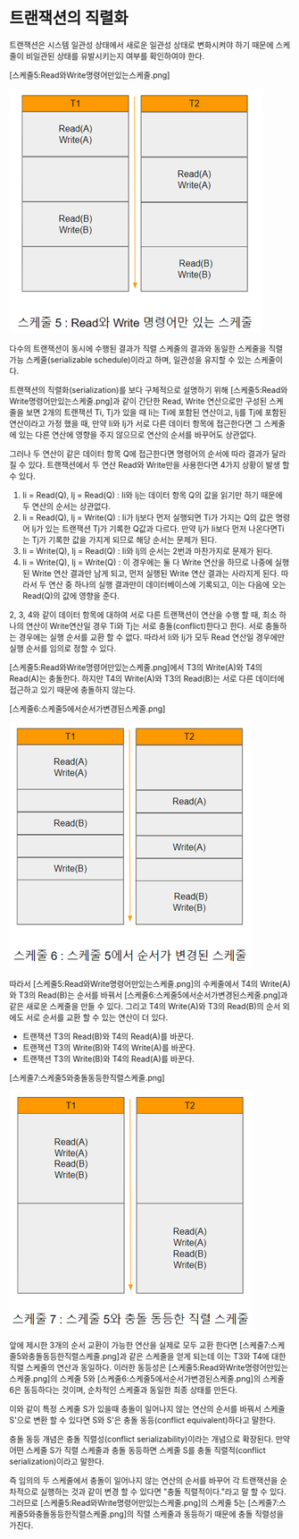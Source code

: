 # 트랜잭션의 직렬화

트랜잭션은 시스템 일관성 상태에서 새로운 일관성 상태로 변화시켜야 하기 때문에 스케줄이 비일관된 상태를 유발시키는지 여부를 확인하여야 한다.


[스케줄5:Read와Write명령어만있는스케줄.png]

![스케줄5:Read와Write명령어만있는스케줄](image/스케줄5Read와Write명령어만있는스케줄.png)

다수의 트랜잭션이 동시에 수행된 결과가 직렬 스케줄의 결과와 동일한 스케줄을 직렬 가능 스케줄(serializable schedule)이라고 하며, 일관성을 유지할 수 있는 스케줄이다. 


트랜잭션의 직렬화(serialization)를 보다 구체적으로 설명하기 위해 [스케줄5:Read와Write명령어만있는스케줄.png]과 같이 간단한 Read, Write 연산으로만 구성된 스케줄을 보면 2개의 트랜잭션 Ti, Tj가 있을 때 Ii는 Ti에 포함된 연산이고, Ij를 Tj에 포함된 연산이라고 가정 했을 때, 만약 Ii와 Ij가 서로 다른 데이터 항목에 접근한다면 그 스케줄에 있는 다른 연산에 영향을 주지 않으므로 연산의 순서를 바꾸어도 상관없다.

그러나 두 연산이 같은 데이터 항목 Q에 접근한다면 명령어의 순서에 따라 결과가 달라질 수 있다. 트랜잭션에서 두 연산 Read와 Write만을 사용한다면 4가지 상황이 발생 할 수 있다.

1. Ii = Read(Q), Ij = Read(Q) : Ii와 Ij는 데이터 항목 Q의 값을 읽기만 하기 때문에 두 연산의 순서는 상관없다.
2. Ii = Read(Q), Ij = Write(Q) : Ii가 Ij보다 먼저 실행되면 Ti가 가지는 Q의 값은 명령어 Ij가 있는 트랜잭션 Tj가 기록한 Q값과 다르다. 만약 Ij가 Ii보다 먼저 나온다면Ti는 Tj가 기록한 값을 가지게 되므로 해당 순서는 문제가 된다.
3. Ii = Write(Q), Ij = Read(Q) : Ii와 Ij의 순서는 2번과 마찬가지로 문제가 된다.
4. Ii = Write(Q), Ij = Write(Q) : 이 경우에는 둘 다 Write 연산을 하므로 나중에 실행된 Write 연산 결과만 남게 되고, 먼저 실행된 Write 연산 결과는 사라지게 된다. 따라서 두 연산 중 하나의 실행 결과만이 데이터베이스에 기록되고, 이는 다음에 오는 Read(Q)의 값에 영향을 준다.


2, 3, 4와 같이 데이터 항목에 대하여 서로 다른 트랜잭션이 연산을 수행 할 때, 최소 하나의 연산이 Write연산일 경우 Ti와 Tj는 서로 충돌(conflict)한다고 한다. 서로 충돌하는 경우에는 실행 순서를 교환 할 수 없다. 따라서 Ii와 Ij가 모두 Read 연산일 경우에만 실행 순서를 임의로 정할 수 있다.

[스케줄5:Read와Write명령어만있는스케줄.png]에서 T3의 Write(A)와 T4의 Read(A)는 충돌한다. 하지만 T4의 Write(A)와 T3의 Read(B)는 서로 다른 데이터에 접근하고 있기 때문에 충돌하지 않는다.



[스케줄6:스케줄5에서순서가변경된스케줄.png]

![스케줄6스케줄5에서순서가변경된스케줄](image/스케줄6스케줄5에서순서가변경된스케줄.png)



따라서 [스케줄5:Read와Write명령어만있는스케줄.png]의 수케줄에서 T4의 Write(A)와 T3의 Read(B)는 순서를 바꿔서 [스케줄6:스케줄5에서순서가변경된스케줄.png]과 같은 새로운 스케줄을 만들 수 있다. 그리고 T4의 Write(A)와 T3의 Read(B)의 순서 외에도 서로 순서를 교환 할 수 있는 연산이 더 있다.

- 트랜잭션 T3의 Read(B)와 T4의 Read(A)를 바꾼다.
- 트랜잭션 T3의 Write(B)와 T4의 Write(A)를 바꾼다.
- 트랜잭션 T3의 Write(B)와 T4의 Read(A)를 바꾼다.



[스케줄7:스케줄5와충돌동등한직렬스케줄.png]

![스케줄7스케줄5와충돌동등한직렬스케줄](image/스케줄7스케줄5와충돌동등한직렬스케줄.png)


앞에 제시한 3개의 순서 교환이 가능한 연산을 실제로 모두 교환 한다면
[스케줄7:스케줄5와충돌동등한직렬스케줄.png]과 같은 스케줄을 얻게 되는데 이는 T3와 T4에 대한 직렬 스케줄의 연산과 동일하다. 이러한 동등성은 [스케줄5:Read와Write명령어만있는스케줄.png]의 스케줄 5와 [스케줄6:스케줄5에서순서가변경된스케줄.png]의 스케줄 6은 동등하다는 것이며, 순차적인 스케줄과 동일한 최종 상태를 만든다.

이와 같이 특정 스케줄 S가 있을때 충돌이 일어나지 않는 연산의 순서를 바꿔서 스케줄 S'으로 변환 할 수 있다면 S와 S'은 충돌 동등(conflict equivalent)하다고 말한다.

충돌 동등 개념은 충돌 직렬성(conflict serializability)이라는 개념으로 확장된다. 만약 어떤 스케줄 S가 직렬 스케줄과 충돌 동등하면 스케줄 S를 충돌 직렬적(conflict serialization)이라고 말한다.

즉 임의의 두 스케줄에서 충돌이 일어나지 않는 연산의 순서를 바꾸어 각 트랜잭션을 순차적으로 실행하는 것과 같이 변경 할 수 있다면 "충돌 직렬적이다."라고 말 할 수 있다. 그러므로 [스케줄5:Read와Write명령어만있는스케줄.png]의 스케줄 5는 [스케줄7:스케줄5와충돌동등한직렬스케줄.png]의 직렬 스케줄과 동등하기 때문에 충돌 직렬성을 가진다.